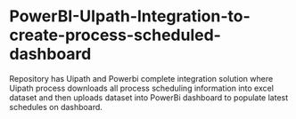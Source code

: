 # PowerBI-UIpath-Integration-to-create-process-scheduled-dashboard
Repository has Uipath  and Powerbi complete integration solution where Uipath process downloads all process scheduling information into excel dataset and then uploads dataset into PowerBi dashboard to populate latest schedules on dashboard.
